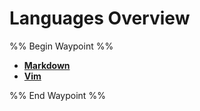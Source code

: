 # Languages Overview

%% Begin Waypoint %%

- **[Markdown](./Markdown/Markdown.md)**
- **[Vim](./Vim/Vim.md)**

%% End Waypoint %%
